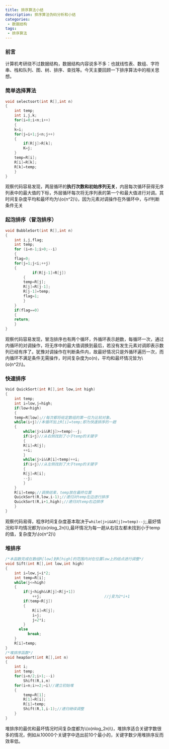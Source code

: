 ```yaml
---
title: 排序算法小结
description: 排序算法伪码分析和小结
categories:
 - 数据结构
tags:
 - 排序算法
---
```


### 前言

计算机考研绕不过数据结构，数据结构内容说多不多：也就线性表、数组、字符串、栈和队列、图、树、排序、查找等。今天主要回顾一下排序算法中的相关思想。

### 简单选择算法

```c
void selectsort(int R[],int n)
{
    int temp;
    int i,j,k;
    for(i=0;i<n;i++)
    {
	k=i;
	for(j=i+1;j<n;j++)
	{
	    if(R[j]>R[k];
		K=j;
	}
	temp=R[i];
	R[i]=R[k];
	R[k]=temp;
    }
}
```

观察代码容易发现，两层循环的**执行次数和初始序列无关**，内层每次循环获得无序列表中的最大值的下标，外层循环每次将无序列表的第一个和最大值进行对调。其时间复杂度平均和最坏均为\\(o(n^2)\\)，因为元素对调操作在外循环中，与if判断条件无关

### 起泡排序（冒泡排序）

```c
void BubbleSort(int R[],int n)
{
    int i,j,flag;
    int temp;
    for (i=n-1;i>0;--i)
    {
	flag=0;
	for(j=1;j<i;++j)
	{
            if(R[j-1]>R[j])
	    {
		temp=R[j];
		R[j]=R[j-1];
		R[j-1]=temp;
		flag=1;
	    }
	}
    if(flag==0)
    {
	return;
    }
}
```

观察代码容易发现，冒泡排序也有两个循环，外循环表示趟数，每循环一次，通过内循环的对调操作，将无序中的最大值调换到最后，若没有发生元素对调即表示数列已经有序了。犹豫对调操作在判断条件内，故最好情况只是外循环遍历一次，而内循环不满足条件无需操作，时间复杂度为o(n)，平均和最坏情况皆为\\(o(n^2)\\)。

### 快速排序

```c
Void QuickSort(int R[],int low,int high)
{
    int temp;
    int i=low,j=high;
    if(low<high)
    {
	temp=R[low];//每次都将给定数组的第一位为比较对象。
	while(i<j)//本循环加上R[i]=temp;即为快速排序的一趟
	{
	    while(j>i&&R[j]>=temp)--j;
	    if(i<j)//从右侧找到了小于temp的关键字
	    {
		R[i]=R[j];
		++i;
	    }
	    while(j>i&&R[i]<temp)++i;
	    if(i<j)//从左侧找到了大于temp的关键字
	    {
		R[j]=R[i];
		--j;
	    }
	}
	R[i]=temp;//调换结束，temp放在最终位置
	QuickSort(R,low,i-1);//递归对temp左边进行排序
	QuickSort(R,i+1,high);//递归对temp右边排序
    }
}
```

观察代码易得，程序时间复杂度基本取决于`while(j>i&&R[j]>=temp)--j`;,最好情况和平均情况都为\\(o(nlog_2n)\\),最坏情况为每一趟从右往左都未找到小于temp的值，复杂度为\\(o(n^2)\\)

### 堆排序
```c
/*本函数完成在数组R[low]到R[high]的范围内对在位置low上的结点进行调整*/
void Sift(int R[],int low,int high)
{
    int i=low,j=i*2;
    int temp=R[i];
    while(j<=high)
    {
        if(j<high&&R[j]<R[j+1])
            ++j;                            //j变为2*i+1 
        if(temp<R[j])
        {
            R[i]=R[j];
            i=j;
            j=2*i;
        }
      else
          break;
    }
    R[i]=temp;
}
/*堆排序函数*/
void heapSort(int R[],int n)
{
    int i;
    int temp;
    for(i=n/2;i>1;--i)
        Shift(R,i,n)
    for(i=n;i>=2;—i)//建立初始堆
    {
        temp=R[1];
        R[1]=R[i];
        R[i]=temp;
        Shift(R,1,i-1);//递归继续调整
    }
}
```

堆排序的最优和最坏情况时间复杂度都为\\(o(nlog_2n)\\)，堆排序适合关键字数很多的情况，例如从10000个关键字中选出前10个最小的，关键字数少用堆排序反而效率低。
